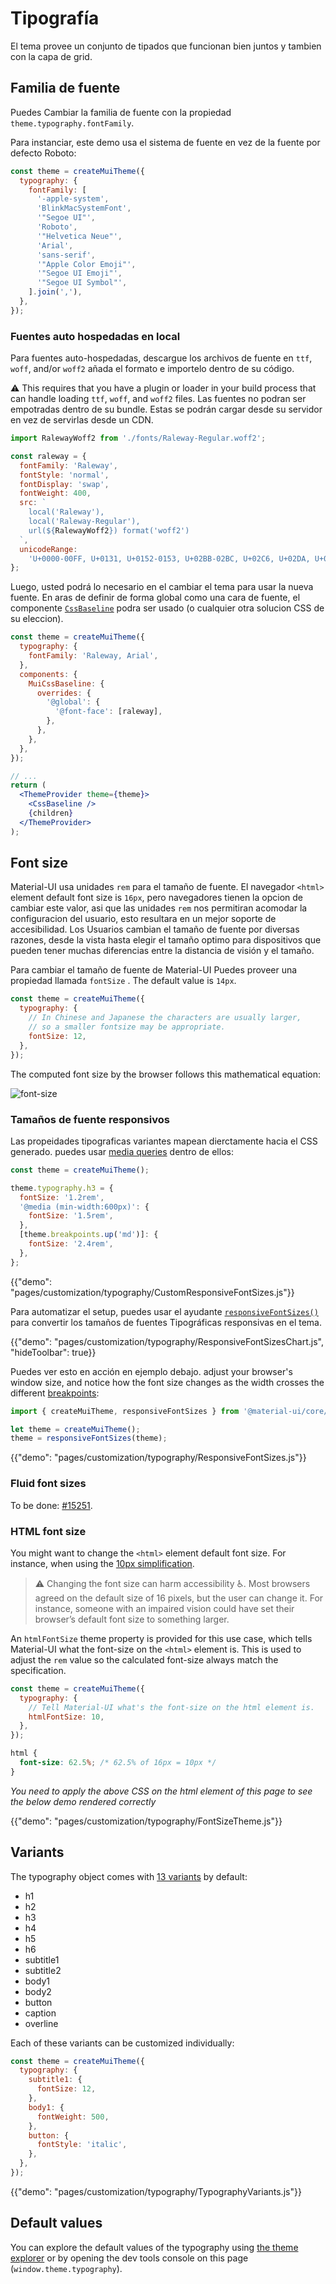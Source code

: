 # Tipografía

<p class="description">El tema provee un conjunto de tipados que funcionan bien juntos y tambien con la capa de grid.</p>

## Familia de fuente

Puedes Cambiar la familia de fuente con la propiedad `theme.typography.fontFamily`.

Para instanciar, este demo usa el sistema de fuente en vez de la fuente por defecto Roboto:

```js
const theme = createMuiTheme({
  typography: {
    fontFamily: [
      '-apple-system',
      'BlinkMacSystemFont',
      '"Segoe UI"',
      'Roboto',
      '"Helvetica Neue"',
      'Arial',
      'sans-serif',
      '"Apple Color Emoji"',
      '"Segoe UI Emoji"',
      '"Segoe UI Symbol"',
    ].join(','),
  },
});
```

### Fuentes auto hospedadas en local

Para fuentes auto-hospedadas, descargue los archivos de fuente en `ttf`, `woff`, and/or `woff2` añada el formato e importelo dentro de su código.

⚠️ This requires that you have a plugin or loader in your build process that can handle loading `ttf`, `woff`, and `woff2` files. Las fuentes no podran ser empotradas dentro de su bundle. Estas se podrán cargar desde su servidor en vez de servirlas desde un CDN.

```js
import RalewayWoff2 from './fonts/Raleway-Regular.woff2';

const raleway = {
  fontFamily: 'Raleway',
  fontStyle: 'normal',
  fontDisplay: 'swap',
  fontWeight: 400,
  src: `
    local('Raleway'),
    local('Raleway-Regular'),
    url(${RalewayWoff2}) format('woff2')
  `,
  unicodeRange:
    'U+0000-00FF, U+0131, U+0152-0153, U+02BB-02BC, U+02C6, U+02DA, U+02DC, U+2000-206F, U+2074, U+20AC, U+2122, U+2191, U+2193, U+2212, U+2215, U+FEFF',
};
```

Luego, usted podrá lo necesario en el cambiar el tema para usar la nueva fuente. En aras de definir de forma global como una cara de fuente, el componente [`CssBaseline`](/components/css-baseline/) podra ser usado (o cualquier otra solucion CSS de su eleccion).

```jsx
const theme = createMuiTheme({
  typography: {
    fontFamily: 'Raleway, Arial',
  },
  components: {
    MuiCssBaseline: {
      overrides: {
        '@global': {
          '@font-face': [raleway],
        },
      },
    },
  },
});

// ...
return (
  <ThemeProvider theme={theme}>
    <CssBaseline />
    {children}
  </ThemeProvider>
);
```

## Font size

Material-UI usa unidades `rem` para el tamaño de fuente. El navegador `<html>` element default font size is `16px`, pero navegadores tienen la opcion de cambiar este valor, asi que las unidades `rem` nos permitiran acomodar la configuracion del usuario, esto resultara en un mejor soporte de accesibilidad. Los Usuarios cambian el tamaño de fuente por diversas razones, desde la vista hasta elegir el tamaño optimo para dispositivos que pueden tener muchas diferencias entre la distancia de visión y el tamaño.

Para cambiar el tamaño de fuente de Material-UI Puedes proveer una propiedad llamada `fontSize` . The default value is `14px`.

```js
const theme = createMuiTheme({
  typography: {
    // In Chinese and Japanese the characters are usually larger,
    // so a smaller fontsize may be appropriate.
    fontSize: 12,
  },
});
```

The computed font size by the browser follows this mathematical equation:

![font-size](/static/images/font-size.gif)

<!-- https://latex.codecogs.com/gif.latex?computed&space;=&space;specification&space;\frac{typography.fontSize}{14}&space;\frac{html&space;font&space;size}{typography.htmlFontSize} -->

### Tamaños de fuente responsivos

Las propeidades tipograficas variantes mapean dierctamente hacia el CSS generado. puedes usar [media queries](/customization/breakpoints/#api) dentro de ellos:

```js
const theme = createMuiTheme();

theme.typography.h3 = {
  fontSize: '1.2rem',
  '@media (min-width:600px)': {
    fontSize: '1.5rem',
  },
  [theme.breakpoints.up('md')]: {
    fontSize: '2.4rem',
  },
};
```

{{"demo": "pages/customization/typography/CustomResponsiveFontSizes.js"}}

Para automatizar el setup, puedes usar el ayudante [`responsiveFontSizes()`](/customization/theming/#responsivefontsizes-theme-options-theme) para convertir los tamaños de fuentes Tipográficas responsivas en el tema.

{{"demo": "pages/customization/typography/ResponsiveFontSizesChart.js", "hideToolbar": true}}

Puedes ver esto en acción en ejemplo debajo. adjust your browser's window size, and notice how the font size changes as the width crosses the different [breakpoints](/customization/breakpoints/):

```js
import { createMuiTheme, responsiveFontSizes } from '@material-ui/core/styles';

let theme = createMuiTheme();
theme = responsiveFontSizes(theme);
```

{{"demo": "pages/customization/typography/ResponsiveFontSizes.js"}}

### Fluid font sizes

To be done: [#15251](https://github.com/mui-org/material-ui/issues/15251).

### HTML font size

You might want to change the `<html>` element default font size. For instance, when using the [10px simplification](https://www.sitepoint.com/understanding-and-using-rem-units-in-css/).

> ⚠️ Changing the font size can harm accessibility ♿️. Most browsers agreed on the default size of 16 pixels, but the user can change it. For instance, someone with an impaired vision could have set their browser’s default font size to something larger.

An `htmlFontSize` theme property is provided for this use case, which tells Material-UI what the font-size on the `<html>` element is. This is used to adjust the `rem` value so the calculated font-size always match the specification.

```js
const theme = createMuiTheme({
  typography: {
    // Tell Material-UI what's the font-size on the html element is.
    htmlFontSize: 10,
  },
});
```

```css
html {
  font-size: 62.5%; /* 62.5% of 16px = 10px */
}
```

*You need to apply the above CSS on the html element of this page to see the below demo rendered correctly*

{{"demo": "pages/customization/typography/FontSizeTheme.js"}}

## Variants

The typography object comes with [13 variants](/components/typography/#component) by default:

- h1
- h2
- h3
- h4
- h5
- h6
- subtitle1
- subtitle2
- body1
- body2
- button
- caption
- overline

Each of these variants can be customized individually:

```js
const theme = createMuiTheme({
  typography: {
    subtitle1: {
      fontSize: 12,
    },
    body1: {
      fontWeight: 500,
    },
    button: {
      fontStyle: 'italic',
    },
  },
});
```

{{"demo": "pages/customization/typography/TypographyVariants.js"}}

## Default values

You can explore the default values of the typography using [the theme explorer](/customization/default-theme/?expand-path=$.typography) or by opening the dev tools console on this page (`window.theme.typography`).